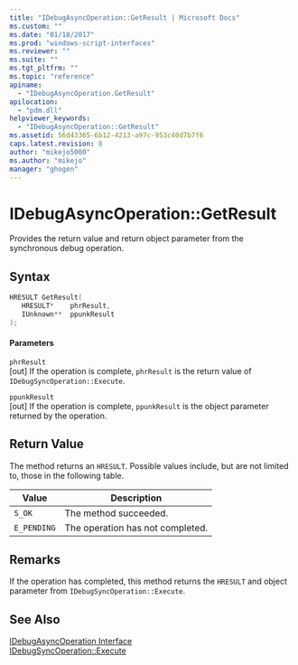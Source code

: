 ```yaml
---
title: "IDebugAsyncOperation::GetResult | Microsoft Docs"
ms.custom: ""
ms.date: "01/18/2017"
ms.prod: "windows-script-interfaces"
ms.reviewer: ""
ms.suite: ""
ms.tgt_pltfrm: ""
ms.topic: "reference"
apiname: 
  - "IDebugAsyncOperation.GetResult"
apilocation: 
  - "pdm.dll"
helpviewer_keywords: 
  - "IDebugAsyncOperation::GetResult"
ms.assetid: 56d43365-6b12-4213-a97c-953c40d7b7f6
caps.latest.revision: 8
author: "mikejo5000"
ms.author: "mikejo"
manager: "ghogen"
---
```

# IDebugAsyncOperation::GetResult
Provides the return value and return object parameter from the synchronous debug operation.  
  
## Syntax  
  
```cpp
HRESULT GetResult(  
   HRESULT*    phrResult,  
   IUnknown**  ppunkResult  
);  
```  
  
#### Parameters  
 `phrResult`  
 [out] If the operation is complete, `phrResult` is the return value of `IDebugSyncOperation::Execute`.  
  
 `ppunkResult`  
 [out] If the operation is complete, `ppunkResult` is the object parameter returned by the operation.  
  
## Return Value  
 The method returns an `HRESULT`. Possible values include, but are not limited to, those in the following table.  
  
|Value|Description|  
|-----------|-----------------|  
|`S_OK`|The method succeeded.|  
|`E_PENDING`|The operation has not completed.|  
  
## Remarks  
 If the operation has completed, this method returns the `HRESULT` and object parameter from `IDebugSyncOperation::Execute`.  
  
## See Also  
 [IDebugAsyncOperation Interface](../../winscript/reference/idebugasyncoperation-interface.md)   
 [IDebugSyncOperation::Execute](../../winscript/reference/idebugsyncoperation-execute.md)